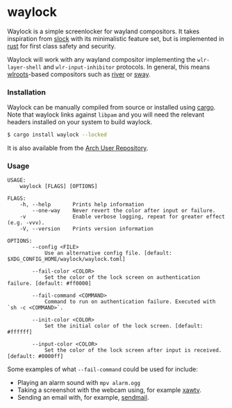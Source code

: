 # waylock

Waylock is a simple screenlocker for wayland compositors. It takes inspiration
from [slock](https://tools.suckless.org/slock/) with its minimalistic feature
set, but is implemented in [rust](https://www.rust-lang.org/) for first class
safety and security.

Waylock will work with any wayland compositor implementing the `wlr-layer-shell` and
`wlr-input-inhibitor` protocols. In general, this means
[wlroots](https://github.com/swaywm/wlroots)-based compositors such as
[river](https://github.com/ifreund/river) or
[sway](https://github.com/swaywm/sway).

### Installation

Waylock can be manually compiled from source or installed using
[cargo](https://github.com/rust-lang/cargo). Note that waylock links against
`libpam` and you will need the relevant headers installed on your system to
build waylock.

```sh
$ cargo install waylock --locked
```

It is also available from the [Arch User Repository](https://aur.archlinux.org/packages/waylock/).

### Usage

```
USAGE:
    waylock [FLAGS] [OPTIONS]

FLAGS:
    -h, --help       Prints help information
        --one-way    Never revert the color after input or failure.
    -v               Enable verbose logging, repeat for greater effect (e.g. -vvv).
    -V, --version    Prints version information

OPTIONS:
        --config <FILE>
            Use an alternative config file. [default: $XDG_CONFIG_HOME/waylock/waylock.toml]

        --fail-color <COLOR>
            Set the color of the lock screen on authentication failure. [default: #ff0000]

        --fail-command <COMMAND>
            Command to run on authentication failure. Executed with `sh -c <COMMAND>`.

        --init-color <COLOR>
            Set the initial color of the lock screen. [default: #ffffff]

        --input-color <COLOR>
            Set the color of the lock screen after input is received. [default: #0000ff]
```

Some examples of what `--fail-command` could be used for include:
- Playing an alarm sound with `mpv alarm.ogg`
- Taking a screenshot with the webcam using, for example [xawtv](https://www.linuxtv.org/wiki/index.php/Xawtv).
- Sending an email with, for example, [sendmail](https://linux.die.net/man/8/sendmail.sendmail).
